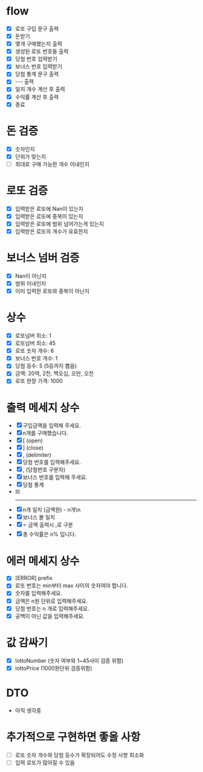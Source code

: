 # flow

- [x] 로또 구입 문구 출력
- [x] 돈받기
- [x] 몇개 구매했는지 출력
- [x] 생성된 로또 번호들 출력
- [x] 당첨 번호 입력받기
- [x] 보너스 번호 입력받기
- [x] 당첨 통계 문구 출력
- [x] --- 출력
- [x] 일치 개수 계산 후 출력
- [x] 수익률 계산 후 출력
- [x] 종료

# 돈 검증
- [x] 숫자인지
- [x] 단위가 맞는지
- [ ] 최대로 구매 가능한 개수 이내인지

# 로또 검증 
- [x] 입력받은 로또에 Nan이 있는지
- [x] 입력받은 로또에 중복이 있는지
- [x] 입력받은 로또에 범위 넘어가는게 있는지
- [x] 입력받은 로또의 개수가 유효한지

# 보너스 넘버 검증
- [x] Nan이 아닌지
- [x] 범위 이내인지
- [x] 이미 입력한 로또와 중복이 아닌지

# 상수

- [x] 로또넘버 최소: 1
- [x] 로또넘버 최소: 45
- [x] 로또 숫자 개수: 6
- [x] 보너스 번호 개수: 1
- [x] 당첨 등수: 5 (5등까지 뽑음)
- [x] 금액: 20억, 2천, 백오십, 오만, 오천
- [x] 로또 한장 가격: 1000

# 출력 메세지 상수

- [x] 구입금액을 입력해 주세요.
- [x] n개를 구매했습니다.
- [x] [ (open)
- [x] ] (close)
- [x] , (delimiter)
- [x] 당첨 번호를 입력해주세요.
- [x] , (당첨번호 구분자)
- [x] 보너스 번호를 입력해 주세요.
- [x] 당첨 통계
- [x] ***
- [x] n개 일치 (금액원) - n개\n
- [x] 보너스 볼 일치
- [x] ⭐️ 금액 출력시 ,로 구분
- [x] 총 수익률은 n% 입니다.

# 에러 메세지 상수

- [x] [ERROR] prefix
- [x] 로또 번호는 min부터 max 사이의 숫자여야 합니다.
- [x] 숫자를 입력해주세요.
- [x] 금액은 n원 단위로 입력해주세요.
- [x] 당첨 번호는 n 개로 입력해주세요.
- [x] 공백이 아닌 값을 입력해주세요.

# 값 감싸기

- [x] lottoNumber (숫자 여부와 1~45사이 검증 위함)
- [x] lottoPrice (1000원단위 검증위함)

# DTO

- 아직 생각중

# 추가적으로 구현하면 좋을 사항

- [ ] 로또 숫자 개수와 당첨 등수가 확장되어도 수정 사항 최소화
- [ ] 입력 로또가 많아질 수 있음